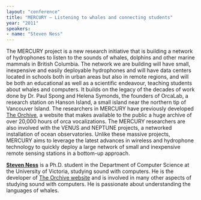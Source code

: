 ```yaml
---
layout: "conference"
title: "MERCURY – Listening to whales and connecting students"
year: "2011"
speakers:
- name: "Steven Ness"
---
```



The MERCURY project is a new research initiative that is building a network of
hydrophones to listen to the sounds of whales, dolphins and other marine
mammals in British Columbia. The network we are building will have small,
inexpensive and easily deployable hydrophones and will have data centers
located in schools both in urban areas but also in remote regions, and will be
both an educational as well as a scientific endeavour, teaching students about
whales and computers. It builds on the legacy of the decades of work done by
Dr. Paul Spong and Helena Symonds, the founders of OrcaLab, a research station
on Hanson Island, a small island near the northern tip of Vancouver Island.
The researchers in MERCURY have previously developed [The
Orchive](https://web.archive.org/web/20210413200031/http://orchive.cs.uvic.ca/),
a website that makes available to the public a huge archive of over 20,000
hours of orca vocalizations. The MERCURY researchers are also involved with
the VENUS and NEPTUNE projects, a networked installation of ocean
observatories. Unlike these massive projects, MERCURY aims to leverage the
latest advances in wireless and hydrophone technology to quickly deploy a
large network of small and inexpensive remote sensing stations in a bottom-up
approach.

[**Steven
Ness**](https://web.archive.org/web/20210413200031/http://sness.net/) is a
Ph.D. student in the Department of Computer Science at the University of
Victoria, studying sound with computers. He is the developer of [The Orchive
website](https://web.archive.org/web/20210413200031/http://orchive.cs.uvic.ca/)
and is involved in many other aspects of studying sound with computers. He is
passionate about understanding the languages of whales.



[//]: # (Retrieved from https://web.archive.org/web/20210413201442/https://www.ideawave.ca/2011-conference/mercury-listening-to-whales-and-connecting-students)